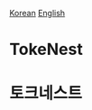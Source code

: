 [Korean](https://github.com/TokeNest/TokeNest_Next.js/#토크네스트) [English](https://github.com/TokeNest/TokeNest_Next.js/#TokeNest)



# TokeNest



# 토크네스트
